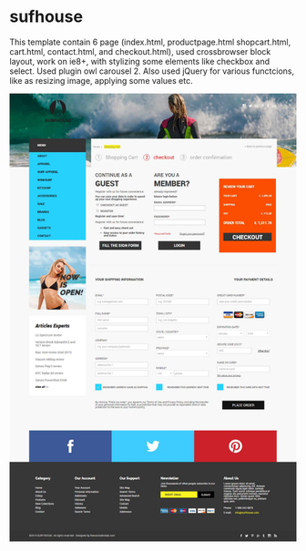 # sufhouse
This template contain 6 page (index.html, productpage.html shopcart.html, cart.html, contact.html, and checkout.html), used crossbrowser block layout, work on ie8+, with stylizing some elements like checkbox and select. Used plugin owl carousel 2. Also used jQuery for various functcions, like as resizing image, applying some values etc.

![Screenshot](/images/sufhouse.jpg?raw=true)
